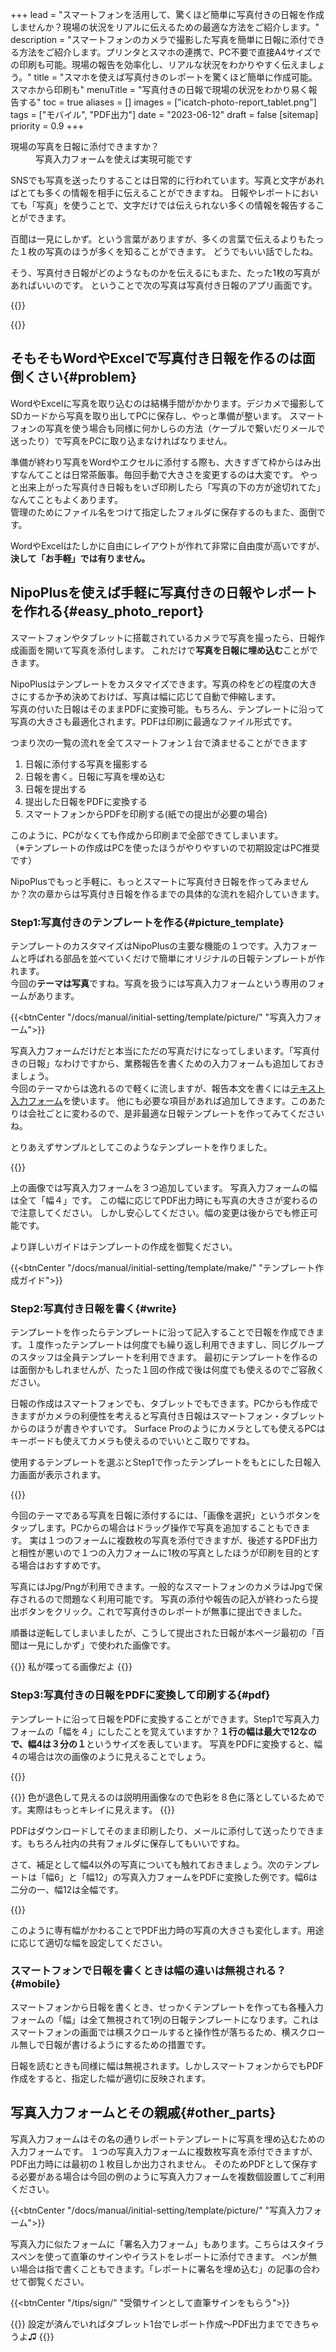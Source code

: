 +++
lead = "スマートフォンを活用して、驚くほど簡単に写真付きの日報を作成しませんか？現場の状況をリアルに伝えるための最適な方法をご紹介します。"
description = "スマートフォンのカメラで撮影した写真を簡単に日報に添付できる方法をご紹介します。プリンタとスマホの連携で、PC不要で直接A4サイズでの印刷も可能。現場の報告を効率化し、リアルな状況をわかりやすく伝えましょう。"
title = "スマホを使えば写真付きのレポートを驚くほど簡単に作成可能。スマホから印刷も"
menuTitle = "写真付きの日報で現場の状況をわかり易く報告する"
toc = true
aliases = []
images = ["icatch-photo-report_tablet.png"]
tags = ["モバイル", "PDF出力"]
date = "2023-06-12"
draft = false
[sitemap]
  priority = 0.9
+++


<dl class="faq">
<dt>現場の写真を日報に添付できますか？</dt>
<dd>写真入力フォームを使えば実現可能です</dd>
</dl>


SNSでも写真を送ったりすることは日常的に行われています。写真と文字があればとても多くの情報を相手に伝えることができますね。
日報やレポートにおいても「写真」を使うことで、文字だけでは伝えられない多くの情報を報告することができます。

百聞は一見にしかず。という言葉がありますが、多くの言葉で伝えるよりもたった１枚の写真のほうが多くを知ることができます。
どうでもいい話でしたね。  

そう、写真付き日報がどのようなものかを伝えるにもまた、たった1枚の写真があればいいのです。
ということで次の写真は写真付き日報のアプリ画面です。

{{<nextArrow >}}

{{<icatch filename="icatch-photo-report" msg="百聞は一見に如かず 千聞とてまた然り" title="予定と実績の進捗表" fontsize="30px" alice="guide">}}

## そもそもWordやExcelで写真付き日報を作るのは面倒くさい{#problem}

WordやExcelに写真を取り込むのは結構手間がかかります。デジカメで撮影してSDカードから写真を取り出してPCに保存し、やっと準備が整います。
スマートフォンの写真を使う場合も同様に何かしらの方法（ケーブルで繋いだりメールで送ったり）で写真をPCに取り込まなければなりません。  

準備が終わり写真をWordやエクセルに添付する際も、大きすぎて枠からはみ出すなんてことは日常茶飯事。毎回手動で大きさを変更するのは大変です。
やっと出来上がった写真付き日報もをいざ印刷したら「写真の下の方が途切れてた」なんてこともよくあります。  
管理のためにファイル名をつけて指定したフォルダに保存するのもまた、面倒です。  

WordやExcelはたしかに自由にレイアウトが作れて非常に自由度が高いですが、**決して「お手軽」では有りません。**

## NipoPlusを使えば手軽に写真付きの日報やレポートを作れる{#easy_photo_report}

スマートフォンやタブレットに搭載されているカメラで写真を撮ったら、日報作成画面を開いて写真を添付します。
これだけで**写真を日報に埋め込む**ことができます。  

NipoPlusはテンプレートをカスタマイズできます。写真の枠をどの程度の大きさにするか予め決めておけば、写真は幅に応じて自動で伸縮します。  
写真の付いた日報はそのままPDFに変換可能。もちろん、テンプレートに沿って写真の大きさも最適化されます。PDFは印刷に最適なファイル形式です。

つまり次の一覧の流れを全てスマートフォン１台で済ませることができます

1. 日報に添付する写真を撮影する
1. 日報を書く。日報に写真を埋め込む
1. 日報を提出する
1. 提出した日報をPDFに変換する
1. スマートフォンからPDFを印刷する(紙での提出が必要の場合)

このように、PCがなくても作成から印刷まで全部できてしまいます。  
（※テンプレートの作成はPCを使ったほうがやりやすいので初期設定はPC推奨です）

NipoPlusでもっと手軽に、もっとスマートに写真付き日報を作ってみませんか？次の章からは写真付き日報を作るまでの具体的な流れを紹介していきます。

### Step1:写真付きのテンプレートを作る{#picture_template}

テンプレートのカスタマイズはNipoPlusの主要な機能の１つです。入力フォームと呼ばれる部品を並べていくだけで簡単にオリジナルの日報テンプレートが作れます。  
今回の**テーマは写真**ですね。写真を扱うには写真入力フォームという専用のフォームがあります。

{{<btnCenter "/docs/manual/initial-setting/template/picture/" "写真入力フォーム">}}

写真入力フォームだけだと本当にただの写真だけになってしまいます。「写真付きの日報」なわけですから、業務報告を書くための入力フォームも追加しておきましょう。  
今回のテーマからは逸れるので軽くに流しますが、報告本文を書くには[テキスト入力フォーム](/docs/manual/initial-setting/template/text/)を使います。
他にも必要な項目があれば追加してきます。このあたりは会社ごとに変わるので、是非最適な日報テンプレートを作ってみてくださいね。

とりあえずサンプルとしてこのようなテンプレートを作りました。

{{<appscreen filename="make-photo-report" title="レポートテンプレートの設計画面。写真をテンプレートに埋め込む">}}

上の画像では写真入力フォームを３つ追加しています。
写真入力フォームの幅は全て「幅４」です。 この幅に応じてPDF出力時にも写真の大きさが変わるので注意してください。
しかし安心してください。幅の変更は後からでも修正可能です。

より詳しいガイドはテンプレートの作成を御覧ください。

{{<btnCenter "/docs/manual/initial-setting/template/make/" "テンプレート作成ガイド">}}

### Step2:写真付き日報を書く{#write}

テンプレートを作ったらテンプレートに沿って記入することで日報を作成できます。１度作ったテンプレートは何度でも繰り返し利用できますし、同じグループのスタッフは全員テンプレートを利用できます。
最初にテンプレートを作るのは面倒かもしれませんが、たった１回の作成で後は何度でも使えるのでご容赦ください。  

日報の作成はスマートフォンでも、タブレットでもできます。PCからも作成できますがカメラの利便性を考えると写真付き日報はスマートフォン・タブレットからのほうが書きやすいです。
Surface Proのようにカメラとしても使えるPCはキーボードも使えてカメラも使えるのでいいとこ取りですね。

使用するテンプレートを選ぶとStep1で作ったテンプレートをもとにした日報入力画面が表示されます。

{{<appscreen filename="write-photo-report"  title="レポートの作成画面。写真はタップして追加できます">}}

今回のテーマである写真を日報に添付するには、「画像を選択」というボタンをタップします。PCからの場合はドラッグ操作で写真を追加することもできます。
実は１つのフォームに複数枚の写真を添付できますが、後述するPDF出力と相性が悪いので１つの入力フォームに1枚の写真としたほうが印刷を目的とする場合はおすすめです。  

写真にはJpg/Pngが利用できます。一般的なスマートフォンのカメラはJpgで保存されるので問題なく利用可能です。
写真の添付や報告の記入が終わったら提出ボタンをクリック。これで写真付きのレポートが無事に提出できました。

順番は逆転してしまいましたが、こうして提出された日報が本ページ最初の「百聞は一見にしかず」で使われた画像です。


{{<alice pos="right" icon="default">}}
私が喋ってる画像だよ
{{</alice>}}

### Step3:写真付きの日報をPDFに変換して印刷する{#pdf}

テンプレートに沿って日報をPDFに変換することができます。Step1で写真入力フォームの「幅を４」にしたことを覚えていますか？**１行の幅は最大で12なので、幅4は３分の１**というサイズを表しています。
写真をPDFに変換すると、幅４の場合は次の画像のように見えることでしょう。

{{<appscreen filename="convert-pdf"  title="写真付きレポートをPDFに変換して出力">}}

{{<warning>}}
色が退色して見えるのは説明用画像なので色彩を８色に落としているためです。実際はもっとキレイに見えます。
{{</warning>}}

PDFはダウンロードしてそのまま印刷したり、メールに添付して送ったりできます。もちろん社内の共有フォルダに保存してもいいですね。

さて、補足として幅4以外の写真についても触れておきましょう。次のテンプレートは「幅6」と「幅12」の写真入力フォームをPDFに変換した例です。幅6は二分の一、幅12は全幅です。

{{<appscreen filename="pdf-sample2"  title="写真付きレポートをPDFに変換して出力">}}

このように専有幅がかわることでPDF出力時の写真の大きさも変化します。用途に応じて適切な幅を設定してください。

### スマートフォンで日報を書くときは幅の違いは無視される？{#mobile}

スマートフォンから日報を書くとき、せっかくテンプレートを作っても各種入力フォームの「幅」は全て無視されて1列の日報テンプレートになります。これはスマートフォンの画面では横スクロールすると操作性が落ちるため、横スクロール無しで日報が書けるようにするための措置です。  

日報を読むときも同様に幅は無視されます。しかしスマートフォンからでもPDF作成をすると、指定した幅が適切に反映されます。

## 写真入力フォームとその親戚{#other_parts}

写真入力フォームはその名の通りレポートテンプレートに写真を埋め込むための入力フォームです。
１つの写真入力フォームに複数枚写真を添付できますが、PDF出力時には最初の１枚目しか出力されません。
そのためPDFとして保存する必要がある場合は今回の例のように写真入力フォームを複数個設置してご利用ください。

{{<btnCenter "/docs/manual/initial-setting/template/picture/" "写真入力フォーム">}}

写真入力に似たフォームに「署名入力フォーム」もあります。こちらはスタイラスペンを使って直筆のサインやイラストをレポートに添付できます。
ペンが無い場合は指で書くこともできます。「レポートに署名を埋め込む」の記事の合わせて御覧ください。

{{<btnCenter "/tips/sign/" "受領サインとして直筆サインをもらう">}}

{{<alice pos="right" icon="tablet">}}
設定が済んでいればタブレット1台でレポート作成〜PDF出力までできちゃうよ♫
{{</alice>}}